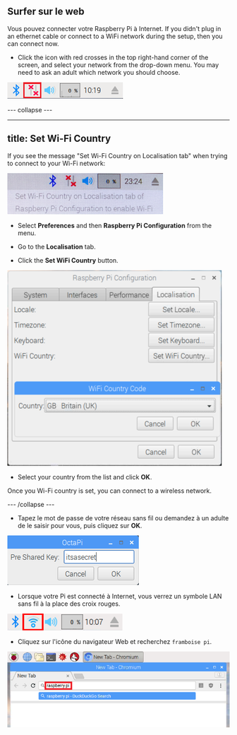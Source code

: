 ## Surfer sur le web

Vous pouvez connecter votre Raspberry Pi à Internet. If you didn't plug in an ethernet cable or connect to a WiFi network during the setup, then you can connect now.

+ Click the icon with red crosses in the top right-hand corner of the screen, and select your network from the drop-down menu. You may need to ask an adult which network you should choose.

![No wifi](images/no-wifi.png)

\--- collapse \---

* * *

## title: Set Wi-Fi Country

If you see the message "Set Wi-Fi Country on Localisation tab" when trying to connect to your Wi-Fi network:

![set wifi country](images/pi-set-wifi-country.png)

+ Select **Preferences** and then **Raspberry Pi Configuration** from the menu.

+ Go to the **Localisation** tab.

+ Click the **Set WiFi Country** button.

![select wifi country](images/pi-select-wifi-country.png)

+ Select your country from the list and click **OK**.

Once you Wi-Fi country is set, you can connect to a wireless network.

\--- /collapse \---

+ Tapez le mot de passe de votre réseau sans fil ou demandez à un adulte de le saisir pour vous, puis cliquez sur **OK**.

![Type in password](images/type-password.png)

+ Lorsque votre Pi est connecté à Internet, vous verrez un symbole LAN sans fil à la place des croix rouges.

![screenshot](images/pi-wifi.png)

+ Cliquez sur l'icône du navigateur Web et recherchez `framboise pi`.

![screenshot](images/pi-browser.png)